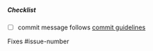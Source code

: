 <!--
Thank you for your pull request. Please provide a description above and review
the requirements below.

For more information on contributing to the Appsody Docs, see the contributing guidelines:
https://github.com/docs/CONTRIBUTING.md
-->

##### Checklist
<!-- For completed items, change [ ] to [x]. -->

- [ ] commit message follows [commit guidelines](https://github.com/appsody/docs/blob/master/CONTRIBUTING.md#commit-message-guidelines)

Fixes #issue-number